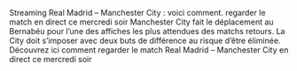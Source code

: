 Streaming Real Madrid – Manchester City : voici comment. regarder le match en direct ce mercredi soir
Manchester City fait le déplacement au Bernabéu pour l’une des affiches les plus attendues des matchs retours. La City doit s’imposer avec deux buts de différence au risque d’être éliminée. Découvrez ici comment regarder le match Real Madrid – Manchester City en direct ce mercredi soir

